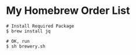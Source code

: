 # My Homebrew Order List

```
# Install Required Package
$ brew install jq

# OK, run
$ sh brewery.sh
```
